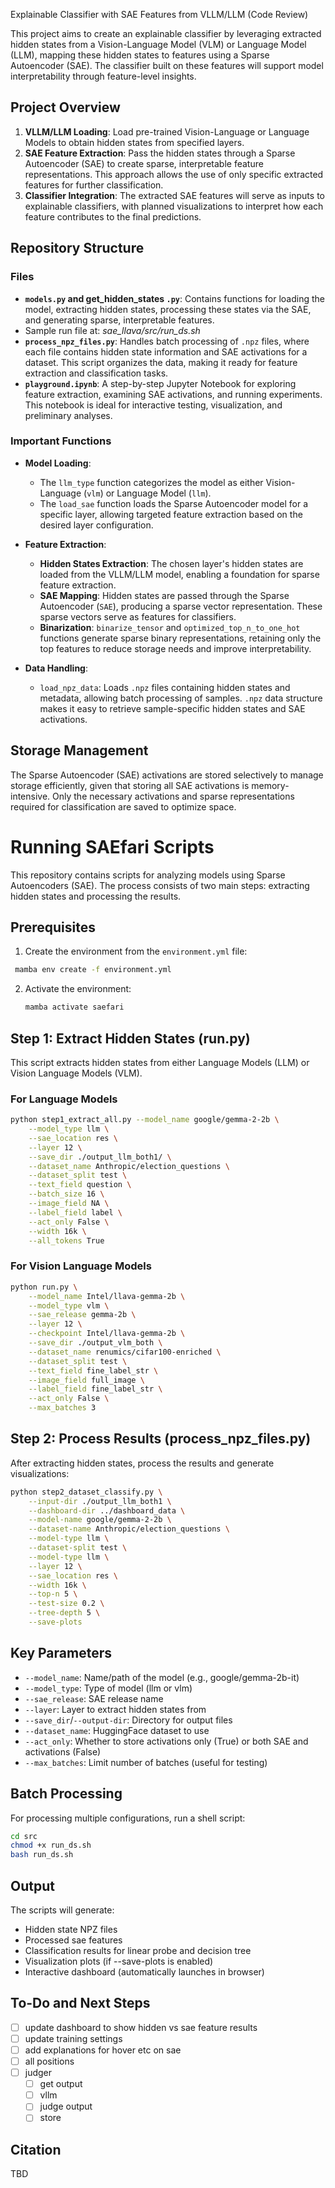Explainable Classifier with SAE Features from VLLM/LLM (Code Review)

This project aims to create an explainable classifier by leveraging extracted hidden states from a Vision-Language Model (VLM) or Language Model (LLM), mapping these hidden states to features using a Sparse Autoencoder (SAE). The classifier built on these features will support model interpretability through feature-level insights.

## Project Overview

1. **VLLM/LLM Loading**: Load pre-trained Vision-Language or Language Models to obtain hidden states from specified layers.
2. **SAE Feature Extraction**: Pass the hidden states through a Sparse Autoencoder (SAE) to create sparse, interpretable feature representations. This approach allows the use of only specific extracted features for further classification.
3. **Classifier Integration**: The extracted SAE features will serve as inputs to explainable classifiers, with planned visualizations to interpret how each feature contributes to the final predictions.

## Repository Structure

### Files

- **`models.py` and get_hidden_states `.py`**: Contains functions for loading the model, extracting hidden states, processing these states via the SAE, and generating sparse, interpretable features.
- Sample run file at: *sae_llava/src/run_ds.sh*
- **`process_npz_files.py`**: Handles batch processing of `.npz` files, where each file contains hidden state information and SAE activations for a dataset. This script organizes the data, making it ready for feature extraction and classification tasks.
- **`playground.ipynb`**: A step-by-step Jupyter Notebook for exploring feature extraction, examining SAE activations, and running experiments. This notebook is ideal for interactive testing, visualization, and preliminary analyses.

### Important Functions

- **Model Loading**:

  - The `llm_type` function categorizes the model as either Vision-Language (`vlm`) or Language Model (`llm`).
  - The `load_sae` function loads the Sparse Autoencoder model for a specific layer, allowing targeted feature extraction based on the desired layer configuration.
- **Feature Extraction**:

  - **Hidden States Extraction**: The chosen layer's hidden states are loaded from the VLLM/LLM model, enabling a foundation for sparse feature extraction.
  - **SAE Mapping**: Hidden states are passed through the Sparse Autoencoder (`SAE`), producing a sparse vector representation. These sparse vectors serve as features for classifiers.
  - **Binarization**: `binarize_tensor` and `optimized_top_n_to_one_hot` functions generate sparse binary representations, retaining only the top features to reduce storage needs and improve interpretability.
- **Data Handling**:

  - `load_npz_data`: Loads `.npz` files containing hidden states and metadata, allowing batch processing of samples. `.npz` data structure makes it easy to retrieve sample-specific hidden states and SAE activations.

## Storage Management

The Sparse Autoencoder (SAE) activations are stored selectively to manage storage efficiently, given that storing all SAE activations is memory-intensive. Only the necessary activations and sparse representations required for classification are saved to optimize space.


# Running SAEfari Scripts

This repository contains scripts for analyzing models using Sparse Autoencoders (SAE). The process consists of two main steps: extracting hidden states and processing the results.

## Prerequisites

1. Create the environment from the `environment.yml` file:

  ```bash
   mamba env create -f environment.yml
  ```

2. Activate the environment:
   
   ```bash
   mamba activate saefari
   ```

## Step 1: Extract Hidden States (run.py)

This script extracts hidden states from either Language Models (LLM) or Vision Language Models (VLM).

### For Language Models

```bash
python step1_extract_all.py --model_name google/gemma-2-2b \
    --model_type llm \
    --sae_location res \
    --layer 12 \
    --save_dir ./output_llm_both1/ \
    --dataset_name Anthropic/election_questions \
    --dataset_split test \
    --text_field question \
    --batch_size 16 \
    --image_field NA \
    --label_field label \
    --act_only False \
    --width 16k \
    --all_tokens True
```

### For Vision Language Models

```bash
python run.py \
    --model_name Intel/llava-gemma-2b \
    --model_type vlm \
    --sae_release gemma-2b \
    --layer 12 \
    --checkpoint Intel/llava-gemma-2b \
    --save_dir ./output_vlm_both \
    --dataset_name renumics/cifar100-enriched \
    --dataset_split test \
    --text_field fine_label_str \
    --image_field full_image \
    --label_field fine_label_str \
    --act_only False \
    --max_batches 3
```

## Step 2: Process Results (process_npz_files.py)

After extracting hidden states, process the results and generate visualizations:

```bash
python step2_dataset_classify.py \
    --input-dir ./output_llm_both1 \
    --dashboard-dir ../dashboard_data \
    --model-name google/gemma-2-2b \
    --dataset-name Anthropic/election_questions \
    --model-type llm \
    --dataset-split test \
    --model-type llm \
    --layer 12 \
    --sae_location res \
    --width 16k \
    --top-n 5 \
    --test-size 0.2 \
    --tree-depth 5 \
    --save-plots
```

## Key Parameters

- `--model_name`: Name/path of the model (e.g., google/gemma-2b-it)
- `--model_type`: Type of model (llm or vlm)
- `--sae_release`: SAE release name
- `--layer`: Layer to extract hidden states from
- `--save_dir`/`--output-dir`: Directory for output files
- `--dataset_name`: HuggingFace dataset to use
- `--act_only`: Whether to store activations only (True) or both SAE and activations (False)
- `--max_batches`: Limit number of batches (useful for testing)

## Batch Processing

For processing multiple configurations, run a shell script:

   ```bash
   cd src
   chmod +x run_ds.sh
   bash run_ds.sh
   ```

## Output

The scripts will generate:
- Hidden state NPZ files
- Processed sae features
- Classification results for linear probe and decision tree
- Visualization plots (if --save-plots is enabled)
- Interactive dashboard (automatically launches in browser)


## To-Do and Next Steps

- [ ] update dashboard to show hidden vs sae feature results
- [ ] update training settings 
- [ ] add explanations for hover etc on sae
- [ ] all positions
- [ ] judger
  - [ ] get output
  - [ ] vllm
  - [ ] judge output 
  - [ ] store

## Citation
TBD
